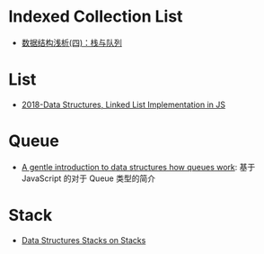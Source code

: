 # Indexed Collection List

- [数据结构浅析(四)：栈与队列](http://www.jianshu.com/p/c3ba7e56fb53)

# List

- [2018-Data Structures, Linked List Implementation in JS](https://medium.com/front-end-hacking/data-structures-linked-list-implementation-in-js-3beb48ff49cd)

# Queue

- [A gentle introduction to data structures how queues work](https://medium.freecodecamp.com/a-gentle-introduction-to-data-structures-how-queues-work-f8b871938e64#.yrvrzksc8): 基于 JavaScript 的对于 Queue 类型的简介

# Stack

- [Data Structures Stacks on Stacks](https://medium.freecodecamp.com/data-structures-stacks-on-stacks-c25f2633c529#.b81mr23xr)

